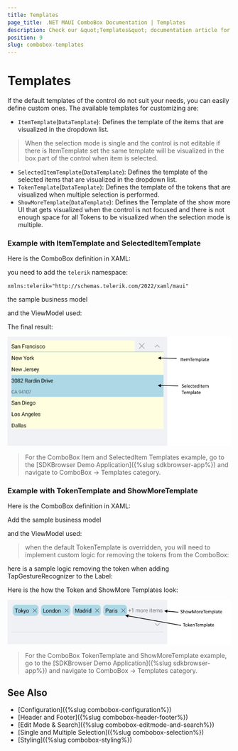 ```yaml
---
title: Templates
page_title: .NET MAUI ComboBox Documentation | Templates
description: Check our &quot;Templates&quot; documentation article for Telerik ComboBox for .NET MAUI control.
position: 9
slug: combobox-templates
---
```


# Templates

If the default templates of the control do not suit your needs, you can easily define custom ones. The available templates for customizing are:

* `ItemTemplate`(`DataTemplate`): Defines the template of the items that are visualized in the dropdown list.

> When the selection mode is single and the control is not editable if there is ItemTemplate set the same template will be visualized in the box part of the control when item is selected.

* `SelectedItemTemplate`(`DataTemplate`): Defines the template of the selected items that are visualized in the dropdown list.
* `TokenTemplate`(`DataTemplate`): Defines the template of the tokens that are visualized when multiple selection is performed.
* `ShowMoreTemplate`(`DataTemplate`): Defines the Template of the show more UI that gets visualized when the control is not focused and there is not enough space for all Tokens to be visualized when the selection mode is multiple.

### Example with ItemTemplate and SelectedItemTemplate

Here is the ComboBox definition in XAML:

<snippet id='combobox-item-selecteditem-templates'/>

you need to add the `telerik` namespace:

```XAML
xmlns:telerik="http://schemas.telerik.com/2022/xaml/maui"
```

the sample business model

<snippet id='combobox-city-businessmodel'/>

and the ViewModel used:

<snippet id='combobox-cities-viewmodel'/>

The final result: 

![ComboBox Item and selectedItem Templates](images/combobox-item-selecteditem-templates.png)

> For the ComboBox Item and SelectedItem Templates example, go to the [SDKBrowser Demo Application]({%slug sdkbrowser-app%}) and navigate to ComboBox -> Templates category.

### Example with TokenTemplate and ShowMoreTemplate

Here is the ComboBox definition in XAML:

<snippet id='combobox-tokentemplate'/>

Add the sample business model

<snippet id='combobox-city-businessmodel'/>

and the ViewModel used:

<snippet id='combobox-cities-viewmodel'/>

> when the default TokenTemplate is overridden, you will need to implement custom logic for removing the tokens from the ComboBox:

here is a sample logic removing the token when adding TapGestureRecognizer to the Label:

<snippet id='remove-the-selecteditem'/>

Here is the how the Token and ShowMore Templates look:

![ComboBox Token and Show More Templates](images/combobox-token-showmore-templates.png)

> For the ComboBox TokenTemplate and ShowMoreTemplate example, go to the [SDKBrowser Demo Application]({%slug sdkbrowser-app%}) and navigate to ComboBox -> Templates category.

## See Also

- [Configuration]({%slug combobox-configuration%})
- [Header and Footer]({%slug combobox-header-footer%})
- [Edit Mode & Search]({%slug combobox-editmode-and-search%}) 
- [Single and Multiple Selection]({%slug combobox-selection%})
- [Styling]({%slug combobox-styling%})

